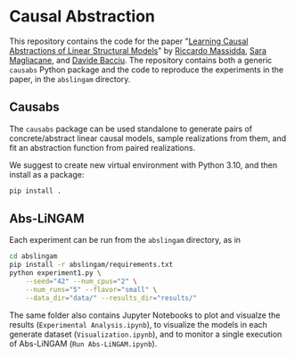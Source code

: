 # Causal Abstraction

This repository contains the code for the paper "[Learning Causal Abstractions of Linear Structural Models](https://arxiv.org/abs/2406.00394)"
by [Riccardo Massidda](https://pages.di.unipi.it/massidda), [Sara Magliacane](https://saramagliacane.github.io/), and [Davide Bacciu](http://pages.di.unipi.it/bacciu/).
The repository contains both a generic `causabs` Python package and the code to reproduce the experiments in the paper, in the `abslingam` directory.

## Causabs

The `causabs` package can be used standalone to generate pairs of concrete/abstract linear causal models, sample realizations from them, and fit an abstraction function from paired realizations.

We suggest to create new virtual environment with Python 3.10, and then install as a package:

```bash
pip install .
```

## Abs-LiNGAM

Each experiment can be run from the `abslingam` directory, as in

```bash
cd abslingam
pip install -r abslingam/requirements.txt
python experiment1.py \
    --seed="42" --num_cpus="2" \
    --num_runs="5" --flavor="small" \
    --data_dir="data/" --results_dir="results/"
```

The same folder also contains Jupyter Notebooks to plot and visualze the results (`Experimental Analysis.ipynb`), to visualize the models in each generate dataset (`Visualization.ipynb`), and to monitor a single execution of Abs-LiNGAM (`Run Abs-LiNGAM.ipynb`). 

